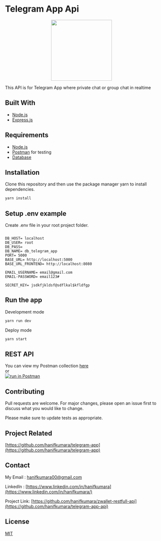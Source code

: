 # Telegram App Api

<p align="center">
  <p align="center">
    <image align="center" width="200" src='./screenshots/logo.PNG' />
  </p>
</p>

This API is for Telegram App where private chat or group chat in realtime

## Built With
* [Node.js](https://nodejs.org/en/)
* [Express.js](https://expressjs.com/)

## Requirements
* [Node.js](https://nodejs.org/en/)
* [Postman](https://www.getpostman.com/) for testing
* [Database](database-example.sql)

## Installation

Clone this repository and then use the package manager yarn to install dependencies.


```bash
yarn install
```

## Setup .env example

Create .env file in your root project folder.

```env

DB_HOST= localhost
DB_USER= root
DB_PASS= 
DB_NAME= db_telegram_app
PORT= 5000
BASE_URL= http://localhost:5000
BASE_URL_FRONTEND= http://localhost:8080

EMAIL_USERNAME= email@gmail.com
EMAIL-PASSWORD= email123#

SECRET_KEY= jsdkfjkldsf@sdflkal$kfldfgp

```

## Run the app

Development mode

```bash
yarn run dev
```

Deploy mode

```bash
yarn start
```

## REST API

You can view my Postman collection [here](https://documenter.getpostman.com/view/14394222/TW6xp8vK) </br>
or </br>
[![run in Postman](https://run.pstmn.io/button.svg)](https://app.getpostman.com/run-collection/7218a4a5671aba0166c9)

## Contributing
Pull requests are welcome. For major changes, please open an issue first to discuss what you would like to change.

Please make sure to update tests as appropriate.

## Project Related

[https://github.com/hanifkumara/telegram-app](https://github.com/hanifkumara/telegram-app)

## Contact

My Email : hanifkumara00@gmail.com

LinkedIn : [https://www.linkedin.com/in/hanifkumara](https://www.linkedin.com/in/hanifkumara/)

Project Link: [https://github.com/hanifkumara/zwallet-restfull-api](https://github.com/hanifkumara/telegram-app-api)

## License
[MIT](https://choosealicense.com/licenses/mit/)

